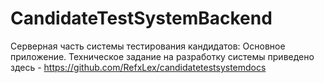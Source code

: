 # CandidateTestSystemBackend
Серверная часть системы тестирования кандидатов: Основное приложение. Техническое задание на разработку системы приведено здесь - https://github.com/RefxLex/candidatetestsystemdocs